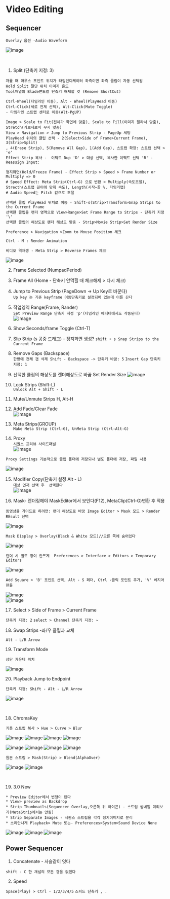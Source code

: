 Video Editing
===============

Sequencer 
----------------------

`Overlay 옵션 -Audio Waveform`

![image](https://user-images.githubusercontent.com/30430227/154405554-7f35d0d3-a666-475e-b821-38f696267842.png)

<br>

1. Split (단축키 지정: 3)  

```
자를 때 마우스 포인트 위치가 타임인디케이터 좌측이면 좌측 클립이 자동 선택됨
Hold Split 절단 위치 이미지 홀드
Tool패널의 Blade면도칼 단축키 해제할 것 (Remove ShortCut)

Ctrl-Wheel(타임라인 이동), Alt - Wheel(PlayHead 이동)
Ctrl-Click(세로 전체 선택), Alt-Click(Mute Toggle)
- 타임라인 스트랩 센터로 이동(Alt-PgUP)

Image > Scale to Fit(전체가 화면에 맞춤), Scale to Fill(이미지 잘라서 맞춤), Stretch(가로세로비 무시 맞춤)
View > Navigation > Jump to Previous Strip - PageUp 세팅
PlayHead 위치의 클립 선택 - 2(Select>Side of Frame>Current Frame), 3(Strip>Split)
, 4(Erase Strip), 5(Remove All Gap), 1(Add Gap), 스트랩 확장: 스트랩 선택 > 'e'
Effect Strip 복사 -  이팩트 Dup 'D' > 대상 선택, 복사한 이팩트 선택 'R' - Reassign Input:

정지화면(Hold/Freeze Frame) - Effect Strip > Speed > Frame Number or Multiply => 0
# Speed Effect: Meta Strip(Ctrl-G) 으로 변환 > Multiply(속도조절), Strecth(스트랩 길이에 맞춰 속도), Length(시작~끝 %, 타임리맵)
# Audio Speed는 Pitch 값으로 조절

선택한 클립 PlayHead 위치로 이동 - Shift-s(Strip>Transform>Snap Strips to the Current Frame
선택한 클립을 랜더 영역으로 View>Range>Set Frame Range to Strips - 단축키 지정 '\'
선택한 클립의 해상도로 랜더 해상도 맞춤 - Strip>Movie Strip>Set Render Size

Preference > Navigation >Zoom to Mouse Position 체크

Ctrl - M : Render Animation
```

`비디오 역재생 - Meta Strip > Reverse Frames 체크`

![image](https://user-images.githubusercontent.com/30430227/154629015-8dd17880-dd35-4b6d-9ebd-d55ad928ec9b.png)

2. Frame Selected (NumpadPeriod)  

3. Frame All (Home - 단축키 안먹힐 때 체크해제 > 다시 체크)  

4. Jump to Previous Strip (PageDown -> Up Key로 바꾼다)  
`Up key 는 기존 keyframe 이동단축키로 설정되어 있는데 이를 끈다`  

5. 작업영역 Range(Frame, Rander)  
`Set Preview Range 단축키 지정 'p'(타임라인 에디터에서도 작동된다)`  
![image](https://user-images.githubusercontent.com/30430227/137090165-cd93dd8a-d48f-4dd6-adb0-1d879dce67af.png)  

6. Show Seconds/frame Toggle (Ctrl-T)  

7. Slip Strip (s 공중 드래그) - 정지화면 생성?
`shift + s Snap Strips to the Current Frame`  

8. Remove Gaps (Backspace)  
`한방에 전체 갭 삭제 Shift - Backspace -> 단축키 바꿈: 5`
`Insert Gap 단축키 지정: 1`

9. 선택한 클립의 해상도를 랜더해상도로 바꿈 Set Render Size 
![image](https://user-images.githubusercontent.com/30430227/137072813-3d788639-7703-4b4c-9959-c3a6d8bee442.png)  

10. Lock Strips (Shift-L)  
`Unlock Alt + Shift - L`  

11. Mute/Unmute Strips H, Alt-H  

12. Add Fade/Clear Fade  
![image](https://user-images.githubusercontent.com/30430227/137073202-9cf68a07-203d-4cff-a1a4-2f4607bfcb2b.png)  

13. Meta Strips(GROUP)  
`Make Meta Strip (Ctrl-G), UnMeta Strip (Ctrl-Alt-G)`  

14. Proxy  
`시퀀스 프리뷰 사이드패널`  
![image](https://user-images.githubusercontent.com/30430227/137074894-9ade0600-7284-4e14-b0e8-1b50cf145ce6.png)  

`Proxy Settings 기본적으로 클립 폴더에 저장되나 별도 폴더에 저장, 파일 사용`  

![image](https://user-images.githubusercontent.com/30430227/137075264-632ca7e7-278e-4fec-ad77-414c1e3fcc5f.png)  


15. Modifier Copy(단축키 설정 Alt - L)  
`대상 먼저 선택 후  선택한다`  
![image](https://user-images.githubusercontent.com/30430227/137083928-c2367dd1-721e-4a9a-a990-0a68d62f2ef9.png)  

16. Mask- 랜더링해야 MaskEditor에서 보인다(F12), MetaClip(Ctrl-G)변환 후 적용

`동영상을 가이드로 하려면: 랜더 해상도로 바꿈 Image Editor > Mask 모드 > Render REsult 선택 `

![image](https://user-images.githubusercontent.com/30430227/137091324-f54f9fcd-daf9-4979-ba7d-20cfe24c938a.png)  

`Mask Display > Overlay(Black & White 모드)//오른 쪽에 숨어있다`

![image](https://user-images.githubusercontent.com/30430227/155254134-613fa8cb-0926-4e20-9334-12b46ef95b22.png)

`랜더 시 별도 창이 안뜨게  Preferences > Interface > Editors > Temporary Editors`  

![image](https://user-images.githubusercontent.com/30430227/137091855-4bc7a7e3-d33b-4cd3-986c-a0b8789e5a8b.png)  

`Add Square > 'B' 포인트 선택, Alt - S 페더, Ctrl -클릭 포인트 추가, 'V' 베지어 핸들`  

![image](https://user-images.githubusercontent.com/30430227/137093521-008e304b-5119-4468-a017-43b575834b81.png)  
![image](https://user-images.githubusercontent.com/30430227/137093881-6633229e-36d0-4af6-8f8b-463039dcb068.png)  

17. Select > Side of Frame > Current Frame

`단축키 지정: 2`
`select > Channel 단축키 지정: ~`

18. Swap Strips -좌/우 클립과 교체

`Alt - L/R Arrow`

19. Transform Mode

`상단 가운데 위치`

![image](https://user-images.githubusercontent.com/30430227/140476168-21d5090d-7a3d-47ff-8c09-47b91a493e0f.png)

20. Playback Jump to Endpoint

`단축키 지정: Shift - Alt - L/R Arrow`

![image](https://user-images.githubusercontent.com/30430227/140483461-de4ac690-b31d-4a1c-8ca0-9af9b5d4d32c.png)

<br>

18. ChromaKey

`키용 스트립 복사 > Hue > Curve > Blur`

![image](https://user-images.githubusercontent.com/30430227/155440665-930f9ca7-a40e-4c49-af72-367fdea28041.png)
![image](https://user-images.githubusercontent.com/30430227/155440683-bbb17ac4-8172-4e07-baeb-017209a970bf.png)
![image](https://user-images.githubusercontent.com/30430227/155440815-297a4afb-cb2f-4665-899e-198d417d67c2.png)
![image](https://user-images.githubusercontent.com/30430227/155440971-79a144d2-5e7c-411e-8932-7cc1b000a505.png)

![image](https://user-images.githubusercontent.com/30430227/155440498-a991db58-590c-4b7e-9913-f7f104ba8e75.png)
![image](https://user-images.githubusercontent.com/30430227/155440705-78a571ed-02ea-4593-baf5-d11eb5913cf9.png)
![image](https://user-images.githubusercontent.com/30430227/155440903-3434fb6c-06e0-4bc6-9416-4947cb106987.png)
![image](https://user-images.githubusercontent.com/30430227/155440993-8cbf6a70-63e4-41f6-a544-911756f3913f.png)

`원본 스트립 > Mask(Strip) > Blend(AlphaOver)`

![image](https://user-images.githubusercontent.com/30430227/155441219-c60cd449-3ca3-4a54-b8bc-ec8ec4f9db19.png)
![image](https://user-images.githubusercontent.com/30430227/155441407-0e28abae-a836-4f05-84be-652baf9f8b0b.png)

<br>

19. 3.0 New

```
* Preview Editor에서 변형이 된다
* View> preview as Backdrop
* Strip Thumbnails(Sequencer Overlay,오른쪽 위 아이콘) - 스트립 썸네일 미리보기(MetaStrip에서는 안됨)
* Strip Separate Images - 시퀀스 스트립을 각각 정지이미지로 분리
* 소리안나게 Playback> Mute 또는- Preferences>System>Sound Device None
```

![image](https://user-images.githubusercontent.com/30430227/155443919-f30e85cd-e826-4a07-90b2-d6e057668f36.png)
![image](https://user-images.githubusercontent.com/30430227/155443245-afb27ce9-1f5d-46c6-ac7f-63933125771f.png)
![image](https://user-images.githubusercontent.com/30430227/155443717-9ae5e52e-6d70-47e2-a174-8c9db41bc289.png)



Power Sequencer
------------------

1. Concatenate - 사슬같이 잇다

`shift - C 한 채널의 모든 갭을 없앤다`

2. Speed

`Space(Play) > Ctrl - 1/2/3/4/5`
`스피드 단축키 , .`
